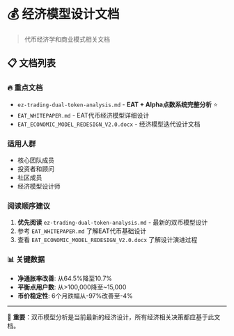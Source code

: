 # 💰 经济模型设计文档

> 代币经济学和商业模式相关文档

## 📋 文档列表

### 🔥 重点文档
- `ez-trading-dual-token-analysis.md` - **EAT + Alpha点数系统完整分析** ⭐
- `EAT_WHITEPAPER.md` - EAT代币经济模型详细设计
- `EAT_ECONOMIC_MODEL_REDESIGN_V2.0.docx` - 经济模型迭代设计文档

### 适用人群
- 核心团队成员
- 投资者和顾问
- 社区成员
- 经济模型设计师

### 阅读顺序建议
1. **优先阅读** `ez-trading-dual-token-analysis.md` - 最新的双币模型设计
2. 参考 `EAT_WHITEPAPER.md` 了解EAT代币基础设计
3. 查看 `EAT_ECONOMIC_MODEL_REDESIGN_V2.0.docx` 了解设计演进过程

### 📊 关键数据
- **净通胀率改善**: 从64.5%降至10.7%
- **平衡点用户数**: 从>100,000降至~15,000
- **币价稳定性**: 6个月跌幅从-97%改善至-4%

---
📌 **重要**：双币模型分析是当前最新的经济设计，所有经济相关决策都应基于此文档。 